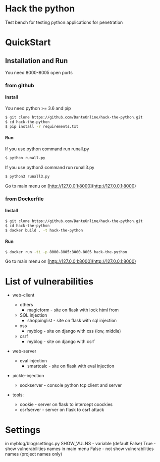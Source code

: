 # Hack the python

Test bench for testing python applications for penetration

# QuickStart

## Installation and Run

You need 8000-8005 open ports

### from github

#### Install

You need python >= 3.6 and pip

```sh
$ git clone https://github.com/DanteOnline/hack-the-python.git
$ cd hack-the-python
$ pip install -r requirements.txt
```

#### Run

If you use python command run runall.py

```sh
$ python runall.py
```

If you use python3 command run runall3.py

```sh
$ python3 runall3.py
```

Go to main menu on [http://127.0.0.1:8000](http://127.0.0.1:8000)

### from Dockerfile

#### Install

```sh
$ git clone https://github.com/DanteOnline/hack-the-python.git
$ cd hack-the-python
$ docker build . -t hack-the-python
```

#### Run

```sh
$ docker run -ti -p 8000-8005:8000-8005 hack-the-python
```

Go to main menu on [http://127.0.0.1:8000](http://127.0.0.1:8000)

# List of vulnerabilities

- web-client
    - others
        - magicform - site on flask with lock html from
    - SQL injection
        - shoppinglist - site on flask with sql injection
    - xss
        - myblog - site on django with xss (low, middle)
    - csrf
        - myblog - site on django with csrf

- web-server
    - eval injection
        - smartcalc - site on flask with eval injection

- pickle-injection
    - sockserver - console python tcp client and server

- tools:
    - cookie - server on flask to intercept coockies
    - csrfserver - server on flask to csrf attack

# Settings

in myblog/blog/settings.py
SHOW_VULNS - variable (default False)
True - show vulnerabilities names in main menu
False - not show vulnerabilities names (project names only)
